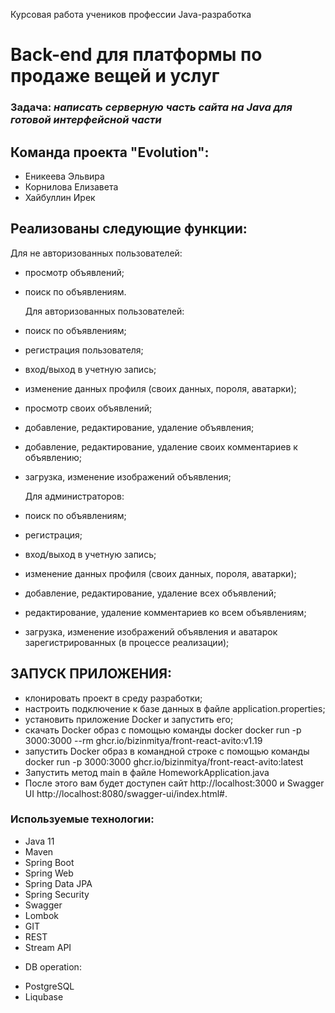 Курсовая работа учеников профессии Java-разработка

# Back-end  для платформы по продаже вещей и услуг

### Задача: *написать серверную часть сайта на Java для готовой интерфейсной части*

## Команда проекта "Evolution":
- Еникеева Эльвира
- Корнилова Елизавета
- Хайбуллин Ирек

## Реализованы следующие функции:
  Для не авторизованных пользователей:
- просмотр объявлений;
- поиск по объявлениям.

  Для авторизованных пользователей:
- поиск по объявлениям;
- регистрация пользователя;
- вход/выход в учетную запись;
- изменение данных профиля (своих данных, пороля, аватарки);
- просмотр своих объявлений;
- добавление, редактирование, удаление объявления;
- добавление, редактирование, удаление своих комментариев к объявлению;
- загрузка, изменение изображений объявления;

  Для администраторов:
- поиск по объявлениям;
- регистрация;
- вход/выход в учетную запись;
- изменение данных профиля (своих данных, пороля, аватарки);
- добавление, редактирование, удаление всех объявлений;
- редактирование, удаление комментариев ко всем объявлениям;
- загрузка, изменение изображений объявления и аватарок зарегистрированных (в процессе реализации);

## ЗАПУСК ПРИЛОЖЕНИЯ:
- клонировать проект в среду разработки;
- настроить подключение к базе данных в файле application.properties;
- установить приложение Docker и запустить его;
- скачать Docker образ с помощью команды docker docker run -p 3000:3000 --rm ghcr.io/bizinmitya/front-react-avito:v1.19
- запустить Docker образ в командной строке с помощью команды docker run -p 3000:3000 ghcr.io/bizinmitya/front-react-avito:latest
- Запустить метод main в файле HomeworkApplication.java
- После этого вам будет доступен сайт http://localhost:3000 и Swagger UI http://localhost:8080/swagger-ui/index.html#.

### Используемые технологии:
- Java 11
- Maven
- Spring Boot
- Spring Web
- Spring Data JPA
- Spring Security
- Swagger
- Lombok
- GIT
- REST
- Stream API

* DB operation:
- PostgreSQL
- Liqubase
